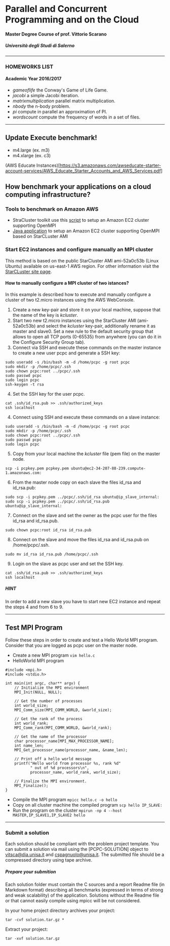 # Parallel and Concurrent Programming and on the Cloud 
#### Master Degree Course of prof. Vittorio Scarano
##### Università degli Studi di Salerno
--------------------------------------------------------------------------------------------------

### HOMEWORKS LIST
#### Academic Year 2016/2017
- _gameoflife_ the Conway's Game of Life Game.
- _jacobi_	a simple Jacobi iteration.
- _matrixmultiplication_	parallel matrix multiplication.
- _nbody_	the n-body problem.
- _pi_ compute in parallel an approximation of PI.
- _wordscount_ compute the frequency of words in a set of files.
-------------------------------------------------------------------------------------------------

## Update Execute benchmark!

- m4.large (ex. m3)
- m4.xlarge (ex. c3)

(AWS Educate Instances)[https://s3.amazonaws.com/awseducate-starter-account-services/AWS_Educate_Starter_Accounts_and_AWS_Services.pdf]

## How benchmark your applications on a cloud computing infrastructure? 

### Tools to benchmark on Amazon AWS

- StraCluster toolkit use this [script](https://github.com/spagnuolocarmine/amazonhpc) to setup an Amazon EC2 cluster supporting OpenMPI
-  [Java application](https://github.com/spagnuolocarmine/aws-cluster-toolkit)  to setup an Amazon EC2 cluster supporting OpenMPI based on StarCLuster AMI

### Start EC2 instances and configure manually an MPI cluster

This method is based on the public StarCluster AMI ami-52a0c53b (Linux Ubuntu) available on us-east-1 AWS region. For other information visit the [StarCLuster site page](http://star.mit.edu/cluster/).

#### How to manually configure a MPI cluster of two istances?
In this example is described how to execute and manually configure a cluster of two t2.micro instances using the AWS WebConsole.

1) Create a new key-pair and store it on your local machine, suppose that the name of the key is _kcluster_.
2) Start two new t2.micro instances using the StarCluster AMI (ami-52a0c53b) and select the _kcluster_ key-pair, additionally rename it as master and slave0. Set a new rule to the default security group that allows to open all TCP ports (0-65535) from anywhere (you can do it in the Configure Security Group tab).
3) Connect via SSH and execute these commands on the master instance to create a new user pcpc and generate a SSH key:
```
sudo useradd -s /bin/bash -m -d /home/pcpc -g root pcpc
sudo mkdir -p /home/pcpc/.ssh
sudo chown pcpc:root ../pcpc/.ssh
sudo passwd pcpc
sudo login pcpc
ssh-keygen -t rsa
```
4) Set the SSH key for the user pcpc.
```
cat .ssh/id_rsa.pub >> .ssh/authorized_keys
ssh localhost
```
4) Connect using SSH and execute these commands on a slave instance:
```
sudo useradd -s /bin/bash -m -d /home/pcpc -g root pcpc
sudo mkdir -p /home/pcpc/.ssh
sudo chown pcpc:root ../pcpc/.ssh
sudo passwd pcpc
sudo login pcpc
```
5) Copy from your local machine the _kcluster_ file (pem file) on the master node.
``` 
scp -i pcpkey.pem pcpkey.pem ubuntu@ec2-34-207-88-239.compute-1.amazonaws.com:
```
6) From the master node copy on each slave the files id_rsa and id_rsa.pub:
```
sudo scp -i pcpkey.pem ../pcpc/.ssh/id_rsa ubuntu@ip_slave_internal:
sudo scp -i pcpkey.pem ../pcpc/.ssh/id_rsa.pub ubuntu@ip_slave_internal:
```
7) Connect on the slave and set the owner as the pcpc user for the files id_rsa and id_rsa.pub.
```
sudo chown pcpc:root id_rsa id_rsa.pub 
```
8) Connect on the slave and move the files id_rsa and id_rsa.pub on /home/pcpc/.ssh.
```
sudo mv id_rsa id_rsa.pub /home/pcpc/.ssh
```
9) Login on the slave as pcpc user and set the SSH key.
```
cat .ssh/id_rsa.pub >> .ssh/authorized_keys
ssh localhost
```

##### HINT

In order to add a new slave you have to start new EC2 instance and repeat the steps 4 and from 6 to 9.

------------------------------------------------------------------------------------------------
## Test MPI Program

Follow these steps in order to create and test a Hello World MPI program. Consider that you are logged as pcpc user on the master node.

- Create a new MPI program
```vim hello.c```
- HelloWorld MPI program
```
#include <mpi.h>
#include <stdio.h>

int main(int argc, char** argv) {
    // Initialize the MPI environment
    MPI_Init(NULL, NULL);

    // Get the number of processes
    int world_size;
    MPI_Comm_size(MPI_COMM_WORLD, &world_size);

    // Get the rank of the process
    int world_rank;
    MPI_Comm_rank(MPI_COMM_WORLD, &world_rank);

    // Get the name of the processor
    char processor_name[MPI_MAX_PROCESSOR_NAME];
    int name_len;
    MPI_Get_processor_name(processor_name, &name_len);

    // Print off a hello world message
    printf("Hello world from processor %s, rank %d"
           " out of %d processors\n",
           processor_name, world_rank, world_size);

    // Finalize the MPI environment.
    MPI_Finalize();
}
```
- Compile the MPI program 
```mpicc hello.c -o hello```
- Copy on all cluster machine the compiled program
```scp hello IP_SLAVE:```
- Run the program on the cluster
```mpirun -np 4 --host MASTER,IP_SLAVE1,IP_SLAVE2 hello```

------------------------------------------------------------------------------------------------
### Submit a solution

Each solution should be compliant with the problem project template. You can submit a solution via mail using the [PCPC-SOLUTION]  object to vitsca@dia.unisa.it and cspagnuolo@unisa.it. The submitted file should be a compressed directory using tape archive.

##### Prepare your submition

Each solution folder must contain the C sources and a report Readme file (in Markdown format) describing all benchmarks (expressed in terms of strong and weak scalability) of the application. Solutions without the Readme file or that cannot easily compile using mpicc will be not considered.

In your home project directory archives your project:
```
tar -cvf solution.tar.gz *
```
Extract your project:
```
tar -xvf solution.tar.gz
```
